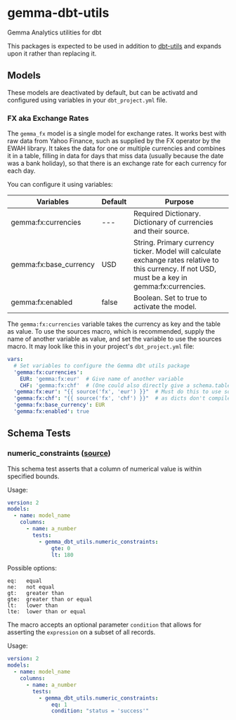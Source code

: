 # gemma-dbt-utils
Gemma Analytics utilities for dbt

This packages is expected to be used in addition to [dbt-utils](https://github.com/fishtown-analytics/dbt-utils) and expands upon it rather than replacing it.

## Models

These models are deactivated by default, but can be activatd and configured using variables in your `dbt_project.yml` file.

### FX aka Exchange Rates

The `gemma_fx` model is a single model for exchange rates. It works best with raw data from Yahoo Finance, such as supplied by the FX operator by the EWAH library. It takes the data for one or multiple currencies and combines it in a table, filling in data for days that miss data (usually because the date was a bank holiday), so that there is an exchange rate for each currency for each day.

You can configure it using variables:

| Variables | Default | Purpose |
| --- | --- | -- |
| gemma:fx:currencies | --- | Required Dictionary. Dictionary of currencies and their source. |
| gemma:fx:base_currency | USD | String. Primary currency ticker. Model will calculate exchange rates relative to this currency. If not USD, must be a key in gemma:fx:currencies. |
| gemma:fx:enabled | false | Boolean. Set to true to activate the model. |

The `gemma:fx:currencies` variable takes the currency as key and the table as value. To use the sources macro, which is recommended, supply the name of another variable as value, and set the variable to use the sources macro. It may look like this in your project's `dbt_project.yml` file:

```yaml
vars:
  # Set variables to configure the Gemma dbt utils package
  'gemma:fx:currencies':
    EUR: 'gemma:fx:eur'  # Give name of another variable
    CHF: 'gemma:fx:chf'  # (One could also directly give a schema.table string instead)
  'gemma:fx:eur': "{{ source('fx', 'eur') }}"  # Must do this to use source macro, though
  'gemma:fx:chf': "{{ source('fx', 'chf') }}"  # as dicts don't compile macros in values!
  'gemma:fx:base_currency': EUR
  'gemma:fx:enabled': true
```

## Schema Tests

### numeric_constraints ([source](macros/schema_tests/numeric_constraints.sql))
This schema test asserts that a column of numerical value is within specified bounds.

Usage:
```yaml
version: 2
models:
  - name: model_name
    columns:
      - name: a_number
        tests:
          - gemma_dbt_utils.numeric_constraints:
              gte: 0
              lt: 180
```

Possible options:
```
eq:   equal
ne:   not equal
gt:   greater than
gte:  greater than or equal
lt:   lower than
lte:  lower than or equal
```

The macro accepts an optional parameter `condition` that allows for asserting
the `expression` on a subset of all records.

Usage:
```yaml
version: 2
models:
  - name: model_name
    columns:
      - name: a_number
        tests:
          - gemma_dbt_utils.numeric_constraints:
              eq: 1
              condition: "status = 'success'"
```

